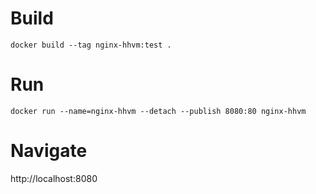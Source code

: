 Build
=====

```docker build --tag nginx-hhvm:test .```

Run
===

```docker run --name=nginx-hhvm --detach --publish 8080:80 nginx-hhvm```

Navigate
========

http://localhost:8080

